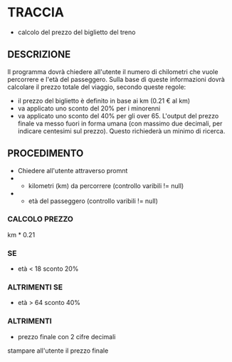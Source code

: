 # TRACCIA
- calcolo del prezzo del biglietto del treno

## DESCRIZIONE

Il programma dovrà chiedere all'utente il numero di chilometri che vuole percorrere e l'età del passeggero.
Sulla base di queste informazioni dovrà calcolare il prezzo totale del viaggio, secondo queste regole:
- il prezzo del biglietto è definito in base ai km (0.21 € al km)
- va applicato uno sconto del 20% per i minorenni
- va applicato uno sconto del 40% per gli over 65.
L'output del prezzo finale va messo fuori in forma umana (con massimo due decimali, per indicare centesimi sul prezzo). Questo richiederà un minimo di ricerca.

## PROCEDIMENTO

- Chiedere all'utente attraverso promnt
- - kilometri (km) da percorrere (controllo varibili != null)
- - età del passeggero (controllo varibili != null)

### CALCOLO PREZZO

km * 0.21

### SE

- età < 18 sconto 20%

### ALTRIMENTI SE 

- età > 64 sconto 40%

### ALTRIMENTI

- prezzo finale con 2 cifre decimali

stampare all'utente il prezzo finale